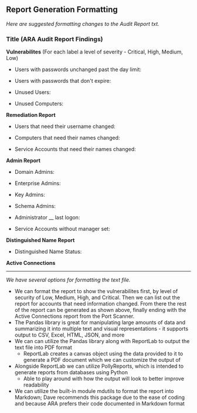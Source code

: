 ## Report Generation Formatting 

_Here are suggested formatting changes to the Audit Report txt._

### Title (ARA Audit Report Findings)

**Vulnerabilites** (For each label a level of severity - Critical, High, Medium, Low)
* Users with passwords unchanged past the day limit:

* Users with passwords that don't expire:

* Unused Users:

* Unused Computers:

**Remediation Report**
* Users that need their username changed:

* Computers that need their names changed:

* Service Accounts that need their names changed:

**Admin Report** 
* Domain Admins:
* Enterprise Admins:
* Key Admins:
* Schema Admins:

* Administrator __ last logon:

* Service Accounts without manager set:

**Distinguished Name Report**
* Distinguished Name Status:

**Active Connections**

_________________________________________________________________________________________________________________________________________________________________________________

_We have several options for formatting the text file._

* We can format the report to show the vulnerabilites first, by level of security of Low, Medium, High, and Critical. Then we can list out the report for accounts that need information changed. From there the rest of the report can be generated as shown above, finally ending with the Active Connections report from the Port Scanner. 
* The Pandas library is great for manipulating large amounts of data and summarizing it into multiple text and visual representations - it supports output to CSV, Excel, HTML, JSON, and more
* We can can utilize the Pandas library along with ReportLab to output the text file into PDF format
  * ReportLab creates a canvas object using the data provided to it to generate a PDF document which we can customize the output of
* Alongside ReportLab we can utilize PollyReports, which is intended to generate reports from databases using Python
  * Able to play around with how the output will look to better improve readability 
* We can utilize the built-in module mdutils to format the report into Markdown; Dave recommends this package due to the ease of coding and because ARA prefers their code documented in Markdown format
